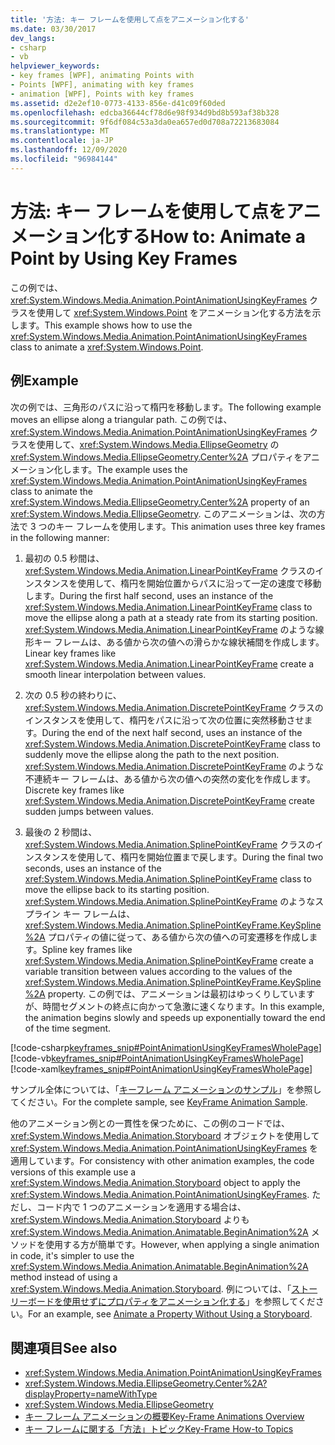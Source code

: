 ```yaml
---
title: '方法: キー フレームを使用して点をアニメーション化する'
ms.date: 03/30/2017
dev_langs:
- csharp
- vb
helpviewer_keywords:
- key frames [WPF], animating Points with
- Points [WPF], animating with key frames
- animation [WPF], Points with key frames
ms.assetid: d2e2ef10-0773-4133-856e-d41c09f60ded
ms.openlocfilehash: edcba36644cf78d6e98f934d9bd8b593af38b328
ms.sourcegitcommit: 9f6df084c53a3da0ea657ed0d708a72213683084
ms.translationtype: MT
ms.contentlocale: ja-JP
ms.lasthandoff: 12/09/2020
ms.locfileid: "96984144"
---
```

# <a name="how-to-animate-a-point-by-using-key-frames"></a><span data-ttu-id="c8f71-102">方法: キー フレームを使用して点をアニメーション化する</span><span class="sxs-lookup"><span data-stu-id="c8f71-102">How to: Animate a Point by Using Key Frames</span></span>
<span data-ttu-id="c8f71-103">この例では、<xref:System.Windows.Media.Animation.PointAnimationUsingKeyFrames> クラスを使用して <xref:System.Windows.Point> をアニメーション化する方法を示します。</span><span class="sxs-lookup"><span data-stu-id="c8f71-103">This example shows how to use the <xref:System.Windows.Media.Animation.PointAnimationUsingKeyFrames> class to animate a <xref:System.Windows.Point>.</span></span>  
  
## <a name="example"></a><span data-ttu-id="c8f71-104">例</span><span class="sxs-lookup"><span data-stu-id="c8f71-104">Example</span></span>  
 <span data-ttu-id="c8f71-105">次の例では、三角形のパスに沿って楕円を移動します。</span><span class="sxs-lookup"><span data-stu-id="c8f71-105">The following example moves an ellipse along a triangular path.</span></span> <span data-ttu-id="c8f71-106">この例では、<xref:System.Windows.Media.Animation.PointAnimationUsingKeyFrames> クラスを使用して、<xref:System.Windows.Media.EllipseGeometry> の <xref:System.Windows.Media.EllipseGeometry.Center%2A> プロパティをアニメーション化します。</span><span class="sxs-lookup"><span data-stu-id="c8f71-106">The example uses the <xref:System.Windows.Media.Animation.PointAnimationUsingKeyFrames> class to animate the <xref:System.Windows.Media.EllipseGeometry.Center%2A> property of an <xref:System.Windows.Media.EllipseGeometry>.</span></span> <span data-ttu-id="c8f71-107">このアニメーションは、次の方法で 3 つのキー フレームを使用します。</span><span class="sxs-lookup"><span data-stu-id="c8f71-107">This animation uses three key frames in the following manner:</span></span>  
  
1. <span data-ttu-id="c8f71-108">最初の 0.5 秒間は、<xref:System.Windows.Media.Animation.LinearPointKeyFrame> クラスのインスタンスを使用して、楕円を開始位置からパスに沿って一定の速度で移動します。</span><span class="sxs-lookup"><span data-stu-id="c8f71-108">During the first half second, uses an instance of the <xref:System.Windows.Media.Animation.LinearPointKeyFrame> class to move the ellipse along a path at a steady rate from its starting position.</span></span> <span data-ttu-id="c8f71-109"><xref:System.Windows.Media.Animation.LinearPointKeyFrame> のような線形キー フレームは、ある値から次の値への滑らかな線状補間を作成します。</span><span class="sxs-lookup"><span data-stu-id="c8f71-109">Linear key frames like <xref:System.Windows.Media.Animation.LinearPointKeyFrame> create a smooth linear interpolation between values.</span></span>  
  
2. <span data-ttu-id="c8f71-110">次の 0.5 秒の終わりに、<xref:System.Windows.Media.Animation.DiscretePointKeyFrame> クラスのインスタンスを使用して、楕円をパスに沿って次の位置に突然移動させます。</span><span class="sxs-lookup"><span data-stu-id="c8f71-110">During the end of the next half second, uses an instance of the <xref:System.Windows.Media.Animation.DiscretePointKeyFrame> class to suddenly move the ellipse along the path to the next position.</span></span> <span data-ttu-id="c8f71-111"><xref:System.Windows.Media.Animation.DiscretePointKeyFrame> のような不連続キー フレームは、ある値から次の値への突然の変化を作成します。</span><span class="sxs-lookup"><span data-stu-id="c8f71-111">Discrete key frames like <xref:System.Windows.Media.Animation.DiscretePointKeyFrame> create sudden jumps between values.</span></span>  
  
3. <span data-ttu-id="c8f71-112">最後の 2 秒間は、<xref:System.Windows.Media.Animation.SplinePointKeyFrame> クラスのインスタンスを使用して、楕円を開始位置まで戻します。</span><span class="sxs-lookup"><span data-stu-id="c8f71-112">During the final two seconds, uses an instance of the <xref:System.Windows.Media.Animation.SplinePointKeyFrame> class to move the ellipse back to its starting position.</span></span> <span data-ttu-id="c8f71-113"><xref:System.Windows.Media.Animation.SplinePointKeyFrame> のようなスプライン キー フレームは、<xref:System.Windows.Media.Animation.SplinePointKeyFrame.KeySpline%2A> プロパティの値に従って、ある値から次の値への可変遷移を作成します。</span><span class="sxs-lookup"><span data-stu-id="c8f71-113">Spline key frames like <xref:System.Windows.Media.Animation.SplinePointKeyFrame> create a variable transition between values according to the values of the <xref:System.Windows.Media.Animation.SplinePointKeyFrame.KeySpline%2A> property.</span></span> <span data-ttu-id="c8f71-114">この例では、アニメーションは最初はゆっくりしていますが、時間セグメントの終点に向かって急激に速くなります。</span><span class="sxs-lookup"><span data-stu-id="c8f71-114">In this example, the animation begins slowly and speeds up exponentially toward the end of the time segment.</span></span>  
  
 [!code-csharp[keyframes_snip#PointAnimationUsingKeyFramesWholePage](~/samples/snippets/csharp/VS_Snippets_Wpf/keyframes_snip/CSharp/PointAnimationUsingKeyFramesExample.cs#pointanimationusingkeyframeswholepage)]
 [!code-vb[keyframes_snip#PointAnimationUsingKeyFramesWholePage](~/samples/snippets/visualbasic/VS_Snippets_Wpf/keyframes_snip/visualbasic/pointanimationusingkeyframesexample.vb#pointanimationusingkeyframeswholepage)]
 [!code-xaml[keyframes_snip#PointAnimationUsingKeyFramesWholePage](~/samples/snippets/xaml/VS_Snippets_Wpf/keyframes_snip/XAML/PointAnimationUsingKeyFramesExample.xaml#pointanimationusingkeyframeswholepage)]  
  
 <span data-ttu-id="c8f71-115">サンプル全体については、「[キーフレーム アニメーションのサンプル](https://github.com/microsoft/WPF-Samples/tree/master/Animation/KeyFrameAnimation)」を参照してください。</span><span class="sxs-lookup"><span data-stu-id="c8f71-115">For the complete sample, see [KeyFrame Animation Sample](https://github.com/microsoft/WPF-Samples/tree/master/Animation/KeyFrameAnimation).</span></span>  
  
 <span data-ttu-id="c8f71-116">他のアニメーション例との一貫性を保つために、この例のコードでは、<xref:System.Windows.Media.Animation.Storyboard> オブジェクトを使用して <xref:System.Windows.Media.Animation.PointAnimationUsingKeyFrames> を適用しています。</span><span class="sxs-lookup"><span data-stu-id="c8f71-116">For consistency with other animation examples, the code versions of this example use a <xref:System.Windows.Media.Animation.Storyboard> object to apply the <xref:System.Windows.Media.Animation.PointAnimationUsingKeyFrames>.</span></span> <span data-ttu-id="c8f71-117">ただし、コード内で 1 つのアニメーションを適用する場合は、<xref:System.Windows.Media.Animation.Storyboard> よりも <xref:System.Windows.Media.Animation.Animatable.BeginAnimation%2A> メソッドを使用する方が簡単です。</span><span class="sxs-lookup"><span data-stu-id="c8f71-117">However, when applying a single animation in code, it's simpler to use the <xref:System.Windows.Media.Animation.Animatable.BeginAnimation%2A> method instead of using a <xref:System.Windows.Media.Animation.Storyboard>.</span></span> <span data-ttu-id="c8f71-118">例については、「[ストーリーボードを使用せずにプロパティをアニメーション化する](how-to-animate-a-property-without-using-a-storyboard.md)」を参照してください。</span><span class="sxs-lookup"><span data-stu-id="c8f71-118">For an example, see [Animate a Property Without Using a Storyboard](how-to-animate-a-property-without-using-a-storyboard.md).</span></span>  
  
## <a name="see-also"></a><span data-ttu-id="c8f71-119">関連項目</span><span class="sxs-lookup"><span data-stu-id="c8f71-119">See also</span></span>

- <xref:System.Windows.Media.Animation.PointAnimationUsingKeyFrames>
- <xref:System.Windows.Media.EllipseGeometry.Center%2A?displayProperty=nameWithType>
- <xref:System.Windows.Media.EllipseGeometry>
- [<span data-ttu-id="c8f71-120">キー フレーム アニメーションの概要</span><span class="sxs-lookup"><span data-stu-id="c8f71-120">Key-Frame Animations Overview</span></span>](key-frame-animations-overview.md)
- [<span data-ttu-id="c8f71-121">キー フレームに関する「方法」トピック</span><span class="sxs-lookup"><span data-stu-id="c8f71-121">Key-Frame How-to Topics</span></span>](key-frame-animation-how-to-topics.md)
